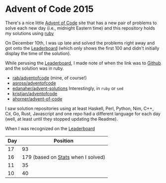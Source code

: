 # Advent of Code 2015 #

There's a nice little [Advent of Code] site that has a new pair of problems to solve each new day (i.e., midnight Eastern time) and this repository holds my solutions using [ruby](http://ruby-lang.org)

On December 10th, I was up late and solved the problems right away and got onto the [Leaderboard] (which only shows the first 100 and didn't initially display the time of the solution).

While perusing the [Leaderboard], I made note of when the link was to [Github] and the solution was in ruby.

* [rab/adventofcode](https://github.com/rab/adventofcode) (mine, of course!)
* [asross/adventofcode](https://github.com/asross/adventofcode)
* [edanaher/advent-solutions](https://github.com/edanaher/advent-solutions) Interestingly, in `ruby` or `sed`
* [kristjan/adventofcode](https://github.com/kristjan/adventofcode)
* [ahorner/advent-of-code](https://github.com/ahorner/advent-of-code)

I saw solution repositories using at least Haskell, Perl, Python, Nim, C++, C&#x266F;, Go, Rust, Javascript and one repo had a different language for each day (well, at least until they stopped updating the Readme).

When I was recognized on the [Leaderboard]

Day | Position
--- | --------
17  | 93
16  | 179 (based on [Stats] when I solved)
11  | 35
10  | 40

[Advent of Code]: http://www.adventofcode.com/
[Leaderboard]: http://www.adventofcode.com/leaderboard
[Stats]: http://www.adventofcode.com/stats
[Github]: http://github.com/
